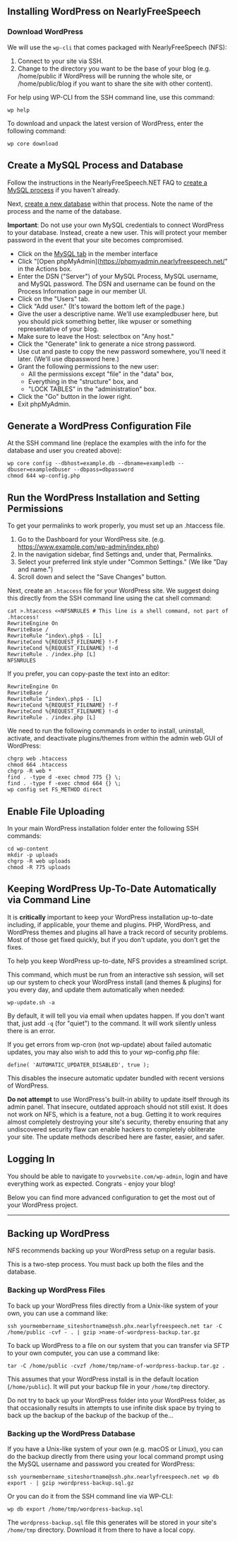 ## Installing WordPress on NearlyFreeSpeech

### Download WordPress

We will use the `wp-cli` that comes packaged with NearlyFreeSpeech (NFS):

1. Connect to your site via SSH.
2. Change to the directory you want to be the base of your blog (e.g. /home/public if WordPress will be running the whole site, or /home/public/blog if you want to share the site with other content).

For help using WP-CLI from the SSH command line, use this command:

    wp help

To download and unpack the latest version of WordPress, enter the following command:

    wp core download

## Create a MySQL Process and Database

Follow the instructions in the NearlyFreeSpeech.NET FAQ to [create a MySQL process](https://members.nearlyfreespeech.net/faq?q=MySQL#MySQL) if you haven't already.

Next, [create a new database](https://members.nearlyfreespeech.net/faq?q=CreateDatabase#CreateDatabase) within that process. Note the name of the process and the name of the database.

**Important**: Do not use your own MySQL credentials to connect WordPress to your database. Instead, create a new user. This will protect your member password in the event that your site becomes compromised.


- Click on the [MySQL tab](https://members.nearlyfreespeech.net/mysql) in the member interface
- Click "[Open phpMyAdmin](https://phpmyadmin.nearlyfreespeech.net/" in the Actions box.
- Enter the DSN ("Server") of your MySQL Process, MySQL username, and MySQL password. The DSN and username can be found on the Process Information page in our member UI.
- Click on the "Users" tab.
- Click "Add user." (It's toward the bottom left of the page.)
- Give the user a descriptive name. We'll use exampledbuser here, but you should pick something better, like wpuser or something representative of your blog.
- Make sure to leave the Host: selectbox on "Any host."
- Click the "Generate" link to generate a nice strong password.
- Use cut and paste to copy the new password somewhere, you'll need it later. (We'll use dbpassword here.)
- Grant the following permissions to the new user:
    - All the permissions except "file" in the "data" box,
    - Everything in the "structure" box, and
    - "LOCK TABLES" in the "administration" box.
- Click the "Go" button in the lower right.
- Exit phpMyAdmin.

## Generate a WordPress Configuration File

At the SSH command line (replace the examples with the info for the database and user you created above):

    wp core config --dbhost=example.db --dbname=exampledb --dbuser=exampledbuser --dbpass=dbpassword
    chmod 644 wp-config.php

## Run the WordPress Installation and Setting Permissions

To get your permalinks to work properly, you must set up an .htaccess file. 


1. Go to the Dashboard for your WordPress site. (e.g. https://www.example.com/wp-admin/index.php)
2. In the navigation sidebar, find Settings and, under that, Permalinks.
3. Select your preferred link style under "Common Settings." (We like "Day and name.")
4. Scroll down and select the "Save Changes" button.

Next, create an `.htaccess` file for your WordPress site. We suggest doing this directly from the SSH command line using the cat shell command:

    cat >.htaccess <<NFSNRULES # This line is a shell command, not part of .htaccess!
    RewriteEngine On
    RewriteBase /
    RewriteRule ^index\.php$ - [L]
    RewriteCond %{REQUEST_FILENAME} !-f
    RewriteCond %{REQUEST_FILENAME} !-d
    RewriteRule . /index.php [L]
    NFSNRULES

If you prefer, you can copy-paste the text into an editor:

    RewriteEngine On
    RewriteBase /
    RewriteRule ^index\.php$ - [L]
    RewriteCond %{REQUEST_FILENAME} !-f
    RewriteCond %{REQUEST_FILENAME} !-d
    RewriteRule . /index.php [L]

We need to run the following commands in order to install, uninstall, activate, and deactivate plugins/themes from within the admin web GUI of WordPress:

    chgrp web .htaccess
    chmod 664 .htaccess
    chgrp -R web *
    find . -type d -exec chmod 775 {} \;
    find . -type f -exec chmod 664 {} \;
    wp config set FS_METHOD direct

## Enable File Uploading

In your main WordPress installation folder enter the following SSH commands:

    cd wp-content
    mkdir -p uploads
    chgrp -R web uploads
    chmod -R 775 uploads

## Keeping WordPress Up-To-Date Automatically via Command Line

It is **critically** important to keep your WordPress installation up-to-date including, if applicable, your theme and plugins. PHP, WordPress, and WordPress themes and plugins all have a track record of security problems. Most of those get fixed quickly, but if you don't update, you don't get the fixes.

To help you keep WordPress up-to-date, NFS provides a streamlined script.

This command, which must be run from an interactive ssh session, will set up our system to check your WordPress install (and themes & plugins) for you every day, and update them automatically when needed:

    wp-update.sh -a

By default, it will tell you via email when updates happen. If you don't want that, just add `-q` (for "quiet") to the command. It will work silently unless there is an error.

If you get errors from wp-cron (not wp-update) about failed automatic updates, you may also wish to add this to your wp-config.php file:

    define( 'AUTOMATIC_UPDATER_DISABLED', true );

This disables the insecure automatic updater bundled with recent versions of WordPress.

**Do not attempt** to use WordPress's built-in ability to update itself through its admin panel. That insecure, outdated approach should not still exist. It does not work on NFS, which is a feature, not a bug. Getting it to work requires almost completely destroying your site's security, thereby ensuring that any undiscovered security flaw can enable hackers to completely obliterate your site. The update methods described here are faster, easier, and safer.

## Logging In

You should be able to navigate to `yourwebsite.com/wp-admin`, login and have everything work as expected. Congrats - enjoy your blog!

Below you can find more advanced configuration to get the most out of your WordPress project.

---

## Backing up WordPress

NFS recommends backing up your WordPress setup on a regular basis.

This is a two-step process. You must back up both the files and the database.

### Backing up WordPress Files

To back up your WordPress files directly from a Unix-like system of your own, you can use a command like:

    ssh yourmembername_siteshortname@ssh.phx.nearlyfreespeech.net tar -C /home/public -cvf - . | gzip >name-of-wordpress-backup.tar.gz

To back up WordPress to a file on our system that you can transfer via SFTP to your own computer, you can use a command like:

    tar -C /home/public -cvzf /home/tmp/name-of-wordpress-backup.tar.gz .

This assumes that your WordPress install is in the default location (`/home/public`). It will put your backup file in your `/home/tmp` directory.

Do not try to back up your WordPress folder into your WordPress folder, as that occasionally results in attempts to use infinite disk space by trying to back up the backup of the backup of the backup of the...

### Backing up the WordPress Database

If you have a Unix-like system of your own (e.g. macOS or Linux), you can do the backup directly from there using your local command prompt using the MySQL username and password you created for WordPress:

    ssh yourmembername_siteshortname@ssh.phx.nearlyfreespeech.net wp db export - | gzip >wordpress-backup.sql.gz

Or you can do it from the SSH command line via WP-CLI:

    wp db export /home/tmp/wordpress-backup.sql

The `wordpress-backup.sql` file this generates will be stored in your site's `/home/tmp` directory. Download it from there to have a local copy.
